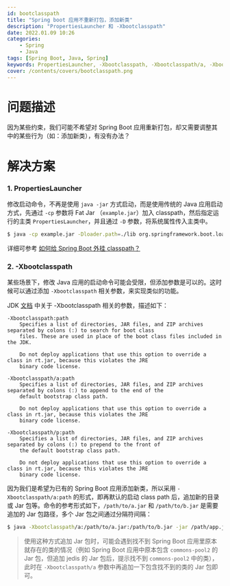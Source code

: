 ```yaml
---
id: bootclasspath
title: "Spring boot 应用不重新打包，添加新类"
description: "PropertiesLauncher 和 -Xbootclasspath"
date: 2022.01.09 10:26
categories:
    - Spring
    - Java
tags: [Spring Boot, Java, Spring]
keywords: PropertiesLauncher, -Xbootclasspath, -Xbootclasspath/a, -Xbootclasspath/p
cover: /contents/covers/bootclasspath.png
---
```


问题描述
========

因为某些约束，我们可能不希望对 Spring Boot 应用重新打包，却又需要调整其中的某些行为（如：添加新类），有没有办法？


解决方案
=======

### 1. PropertiesLauncher

修改启动命令，不再是使用 `java -jar` 方式启动，而是使用传统的 Java 应用启动方式，先通过 `-cp` 参数将 Fat Jar （`example.jar`）加入 classpath，然后指定运行的主类 `PropertiesLauncher`，并且通过 `-D` 参数，将系统属性传入主类中。

```bash
$ java -cp example.jar -Dloader.path=./lib org.springframework.boot.loader.PropertiesLauncher
```

详细可参考 [如何给 Spring Boot 外挂 classpath？](https://alphahinex.github.io/2021/03/14/spring-boot-launcher/)

### 2. -Xbootclasspath

某些场景下，修改 Java 应用的启动命令可能会受限，但添加参数是可以的。这时候可以通过添加 `-Xbootclasspath` 相关参数，来实现类似的功能。

JDK [文档](https://docs.oracle.com/javase/8/docs/technotes/tools/unix/java.html) 中关于 -Xbootclasspath 相关的参数，描述如下： 

```text
-Xbootclasspath:path
    Specifies a list of directories, JAR files, and ZIP archives separated by colons (:) to search for boot class 
    files. These are used in place of the boot class files included in the JDK.

    Do not deploy applications that use this option to override a class in rt.jar, because this violates the JRE 
    binary code license.

-Xbootclasspath/a:path
    Specifies a list of directories, JAR files, and ZIP archives separated by colons (:) to append to the end of the 
    default bootstrap class path.

    Do not deploy applications that use this option to override a class in rt.jar, because this violates the JRE 
    binary code license.

-Xbootclasspath/p:path
    Specifies a list of directories, JAR files, and ZIP archives separated by colons (:) to prepend to the front of 
    the default bootstrap class path.

    Do not deploy applications that use this option to override a class in rt.jar, because this violates the JRE 
    binary code license.
```

因为我们是希望为已有的 Spring Boot 应用添加新类，所以采用 `-Xbootclasspath/a:path` 的形式，即再默认的启动 class path 后，追加新的目录或 Jar 包等。命令的参考形式如下，`/path/to/a.jar` 和 `/path/to/b.jar` 是需要追加的 Jar 包路径，多个 Jar 包之间通过分隔符间隔：

```bash
$ java -Xbootclasspath/a:/path/to/a.jar:/path/to/b.jar -jar /path/app.jar
```

> 使用这种方式追加 Jar 包时，可能会遇到找不到 Spring Boot 应用里原本就存在的类的情况（例如 Spring Boot 应用中原本包含 `commons-pool2` 的 Jar 包，但追加 jedis 的 Jar 包后，提示找不到 `commons-pool2` 中的类），此时在 `-Xbootclasspath/a` 参数中再追加一下包含找不到的类的 Jar 包即可。